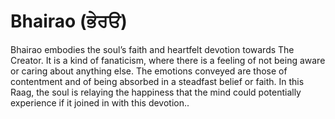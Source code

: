 # Bhairao (ਭੇਰੳ)

Bhairao embodies the soul’s faith and heartfelt devotion towards The Creator. It is a kind of fanaticism, where there is a feeling of not being aware or caring about anything else. The emotions conveyed are those of contentment and of being absorbed in a steadfast belief or faith. In this Raag, the soul is relaying the happiness that the mind could potentially experience if it joined in with this devotion..